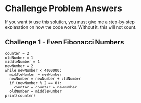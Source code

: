 # Challenge Problem Answers

If you want to use this solution, you must give me a step-by-step explanation on how the code works. Without it, this will not count.

## Challenge 1 - Even Fibonacci Numbers
```
counter = 2
oldNumber = 1
middleNumber = 1
newNumber = 2
while newNumber < 4000000:
  middleNumber = newNumber
  newNumber = newNumber + oldNumber 
  if (newNumber % 2 == 0):
    counter = counter + newNumber
  oldNumber = middleNumber
print(counter)

```
